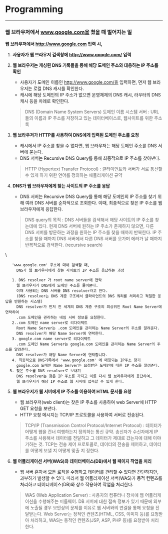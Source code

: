 # Programming

---
### 웹 브라우저에서 www.google.com을 쳤을 때 벌어지는 일


**웹 브라우저에서 http://www.google.com 입력 시,**

1. **사용자가 웹 브라우저 검색창에 http://www.google.com/ 입력**
2. **웹 브라우저는 캐싱된 DNS 기록들을 통해 해당 도메인 주소와 대응하는 IP 주소를 확인**
   - 사용자가 도메인 이름인 http://www.google.com/을 입력하면, 먼저 웹 브라우저는 로컬 DNS 캐시를 확인한다.
   - 캐시에 해당 도메인의 IP 주소가 없으면 운영체제의 DNS 캐시, 라우터의 DNS 캐시 등을 차례로 확인한다.
    
   > DNS (Domain Name System Servers) 도메인 이름 시스템 서버
   : URL들의 이름과 IP 주소를 저장하고 있는 데이터베이스로, 웹사이트를 위한 주소록
   
3. **웹 브라우저가 HTTP를 사용하여 DNS에게 입력된 도메인 주소를 요청**
   - 캐시에서 IP 주소를 찾을 수 없다면, 웹 브라우저는 해당 도메인 주소를 DNS 서버에 묻는다.
   - DNS 서버는 Recursive DNS Query를 통해 최종적으로 IP 주소를 찾아낸다.
    
   > HTTP (Hypertext Transfer Protocol)
   : 클라이언트와 서버가 서로 통신할 수 있게 하기 위한 언어를 정의하는 애플리케이션 규약

4. **DNS가 웹 브라우저에게 찾는 사이트의 IP 주소를 응답**
   - DNS 서버는 Recursive DNS Query를 통해 해당 도메인의 IP 주소를 찾기 위해 여러 DNS 서버를 순차적으로 조회한다. 이때, 최종적으로 찾은 IP 주소를 웹 브라우저에게 응답한다.
    
   > DNS query의 목적
   : DNS 서버들을 검색해서 해당 사이트의 IP 주소를 찾는데에 있다.
   현재 DNS 서버에 원하는 IP 주소가 존재하지 않으면, 다른 DNS 서버를 방문하는 과정을 원하는 IP 주소를 찾을 때까지 반복한다.
   IP 주소를 찾을 때까지 DNS 서버에서 다른 DNS 서버를 오가며 에러가 날 때까지 반복적으로 검색한다. (recursive search)
  
\

       'www.google.com' 주소에 대해 검색할 때, 
         DNS가 웹 브라우저에게 찾는 사이트의 IP 주소를 응답하는 과정

       1. DNS resolver 가 root name server에 연락
         웹 브라우저가 DNS에게 도메인 주소를 물어본다.
         이때 사용되는 DNS 서버를 DNS resolver라고 한다.
         (DNS resolver는 DNS 계층 구조에서 클라이언트의 DNS 쿼리를 처리하고 적절한 응답을 반환하는 시스템)
         DNS resolver가 먼저 전 세계의 DNS 계층 구조의 최상위인 Root Name Server에연락하여
         .com 도메인을 관리하는 네임 서버 정보를 요청한다.
       2..com 도메인 name server로 리다이렉트
         Root Name Server는 .com 도메인을 관리하는 Name Server의 주소를 알려준다.
         DNS resolver가 해당 Name Server에 연락한다.
       3. google.com name server로 리다이렉트
         .com 도메인 Name Server는 google.com 도메인을 관리하는 Name Server의 주소를 알려준다.
         DNS resolver가 해당 Name Server에 연락합니다.
       4. 최종적으로 DNS기록에서 'www.google.com' 에 매칭되는 IP주소 찾기
         google.com 도메인 Name Server는 요청받은 도메인에 대한 IP 주소를 알려준다.
      5. 찾은 주소를 DNS resolver로 보내기
         DNS resolver는 찾은 IP 주소를 가지고 이를 다시 웹 브라우저에게 응답하여,
         웹 브라우저가 해당 IP 주소로 웹 서버에 접속할 수 있게 한다.
    
5. **웹 브라우저가 웹 서버에게 IP 주소를 이용하여 HTML 문서를 요청**
    - 웹 브라우저(web client)는 찾은 IP 주소를 사용하여 web Server에 HTTP GET 요청을 보낸다.
    - HTTP 요청 메시지는 TCP/IP 프로토콜을 사용하여 서버로 전송된다.
    
    > TCP/IP (Transmission Control Protocol/Internet Protocol)
    : 데이터가 어떻게 웹을 건너 여행하는지 정의하는 통신 규약. 
    송신자가 수신자에게 IP 주소를 사용해서 데이터를 전달하고 그 데이터가 제대로 갔는지에 대해 이야기하는 것. 
    TCP는 전송 제어 프로토콜로, 데이터의 전송을 제어하고, 데이터를 어떻게 보낼 지 어떻게 맞출 지 정한다.
     

6. **웹 어플리케이션 서버(WAS)와 데이터베이스(DB)에서 웹 페이지 작업을 처리**

   - 웹 서버 혼자서 모든 로직을 수행하고 데이터를 관리할 수 있다면 간단하지만, 과부하가 발생할 수 있다. 따라서 웹 어플리케이션 서버(WAS)가 동적 컨텐츠를 처리하고 데이터베이스(DB)와 상호 작용하여 작업을 처리한다.
    
   > WAS (Web Application Server)
   : 사용자의 컴퓨터나 장치에 웹 어플리케이션을 수행해주는 미들웨어.
   DB 서버에 대한 접속 정보가 있기 때문에 외부에 노출될 경우 보안상의 문제를 이유로 웹 서버와의 연결을 통해 요청을 전달받는다.
   Web Server는 정적인 컨텐츠(HTML, CSS, 이미지 등)를 요청받아 처리하고,
   WAS는 동적인 컨텐츠(JSP, ASP, PHP 등)를 요청받아 처리한다.
   